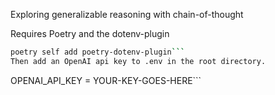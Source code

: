 Exploring generalizable reasoning with chain-of-thought


Requires Poetry and the dotenv-plugin
```bash
poetry self add poetry-dotenv-plugin```
Then add an OpenAI api key to .env in the root directory.
``` 
OPENAI_API_KEY = YOUR-KEY-GOES-HERE```
